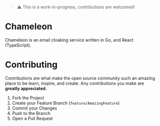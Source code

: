 > ⚠️ This is a work-in-progress, contributions are welcomed!


# Chameleon
Chameleon is an email cloaking service written in Go, and React (TypeScript).

# Contributing

Contributions are what make the open source community such an amazing place to be learn, inspire, and create. Any contributions you make are **greatly appreciated**.

1. Fork the Project
2. Create your Feature Branch (`feature/AmazingFeature`)
3. Commit your Changes
4. Push to the Branch
5. Open a Pull Request
